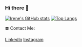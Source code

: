 ### Hi there 👋

[![Irene's GitHub stats](https://github-readme-stats.vercel.app/api?username=irenelopez30&count_private=true&theme=dark)](https://github.com/anuraghazra/github-readme-stats)
[![Top Langs](https://github-readme-stats.vercel.app/api/top-langs/?username=irenelopez30&layout=compact&langs_count=10)](https://github.com/anuraghazra/github-readme-stats)

☎️ Contact Me:

[LinkedIn](https://www.linkedin.com/in/irene-l%C3%B3pez-8b9992252/)
[Instagram](https://www.instagram.com/irene_lopez_30)
